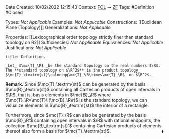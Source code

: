 <br />
<br />

Date Created: 10/02/2022 12:15:43
Context: [$\textrm{FOL}$](obsidian://open?file=First%20Order%20Logic)$\,\,\rightsquigarrow\,\,$[$\textrm{ZF}$](obsidian://open?file=Zermelo-Fraenkel%20Set%20Theory)
Tags: #Definition #Closed 

Types: _Not Applicable_
Examples: _Not Applicable_
Constructions: [[Euclidean Plane (Topology)]]
Generalizations: _Not Applicable_

Properties: [[Lexicographical order topology strictly finer than standard topology on R2]]
Sufficiencies: _Not Applicable_
Equivalences: _Not Applicable_
Justifications: _Not Applicable_

``` ad-Definition
title: Definition.

_Let_ $\mc{T}_\R$ _be the standard topology on the real numbers $\R$. The **standard topology on $\R^2$** is the product topology_ $\mc{T}_\textrm{st}\coloneqq\mc{T}_\R\times\mc{T}_\R$_ on $\R^2$._

```

**Remark.** Since $\mc{T}_\textrm{st}$ can be generated by the basis $\mc{B}_\textrm{st}$ containing all Cartesian products of open intervals in $\R$, that is, basis elements in $\mc{B}_\R$ where $\mc{T}_\R=\mc{T}\l(\mc{B}_\R\r)$ is the standard topology, we can visualize elements in $\mc{B}_\textrm{st}$ the interior of a rectangle.

Furthermore, since $\mc{T}_\R$ can also be generated by the basis $\mc{B}_\R'$ containing open intervals in $\R$ with rational endpoints, the collection $\mc{B}_\textrm{st}'$ containing Cartesian products of elements thereof also form a basis for $\mc{T}_\textrm{st}$.<span style="float:right;">$\blacklozenge$</span>

